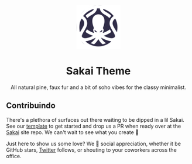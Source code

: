 <div align="center">
  <img src="./icon.png" width="120" height="120" />
  <h1>Sakai Theme</h1>
  <p align="center">All natural pine, faux fur and a bit of soho vibes for the classy minimalist.</p>
</div>

## Contribuindo

There's a plethora of surfaces out there waiting to be dipped in a lil Sakai. See our [template](https://github.com/Sakai-UI/sakai-template) to get started and drop us a PR when ready over at the [Sakai](https://sakai-ui.vercel.app) site repo. We can't wait to see what you create 🥰

Just here to show us some love? We 💛 social appreciation, whether it be GitHub stars, [Twitter](https://twitter.com/PabloSeverino10) follows, or shouting to your coworkers across the office.
